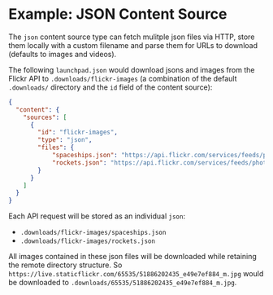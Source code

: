 # Example: JSON Content Source

The `json` content source type can fetch mulitple json files via HTTP, store them locally with a custom filename and parse them for URLs to download (defaults to images and videos).

The following `launchpad.json` would download jsons and images from the Flickr API to `.downloads/flickr-images` (a combination of the default `.downloads/` directory and the `id` field of the content source):

```json
{
  "content": {
    "sources": [
      {
        "id": "flickr-images",
        "type": "json",
        "files": {
            "spaceships.json": "https://api.flickr.com/services/feeds/photos_public.gne?format=json&nojsoncallback=1&tags=spaceship",
            "rockets.json": "https://api.flickr.com/services/feeds/photos_public.gne?format=json&nojsoncallback=1&tags=rocket"
        }
      }
    ]
  }
}
```

Each API request will be stored as an individual `json`:
- `.downloads/flickr-images/spaceships.json`
- `.downloads/flickr-images/rockets.json`

All images contained in these json files will be downloaded while retaining the remote directory structure. So `https://live.staticflickr.com/65535/51886202435_e49e7ef884_m.jpg` would be downloaded to `.downloads/65535/51886202435_e49e7ef884_m.jpg`.
